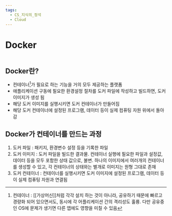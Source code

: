 ```yaml
---
tags:
  - CS_지식의_정석
  - Cloud
---
```

# Docker

```table-of-contents
```

##  Docker란?

- 컨테이너[^1]가 필요로 하는 기능을 거의 모두 제공하는 플랫폼
- 애플리케이션 구동에 필요한 환경설정 절차를 도커 파일에 작성하고 빌드하면, 도커 이미지가 생성 됨
- 해당 도커 이미지를 실행시키면 도커 컨테이너가 만들어짐
- 해당 도커 컨테이너에 설정된 프로그램, 데이터 등이 실제 컴퓨팅 자원 위에서 돌아감


## Docker가 컨테이너를 만드는 과정

1. 도커 파일 : 패키지, 환경변수 설정 등을 기록한 파일
2. 도커 이미지 : 도커 파일을 빌드한 결과물. 컨테이너 실행에 필요한 파일과 설정값, 데이터 등을 모두 포함한 상태 값으로, 불변. 하나의 이미지에서 여러개의 컨테이너를 생성할 수 있고, 각 컨테이너의 상태와는 별개로 이미지는 원형 그대로 존재
3. 도커 컨테이너 : 컨테이너를 실행시키면 도커 이미지에 설정된 프로그램, 데이터 등이 실제 컴퓨팅 자원과 연결됨



[^1]: 컨테이너 : [[가상머신]]처럼 각각 설치 하는 것이 아니라, 공유하기 때문에 빠르고 경량화 되어 있으면서도, 동시에 각 어플리케이션 간의 격리성도 훌륭. 다만 공유중인 OS에 문제가 생기면 다른 앱에도 영향을 미칠 수 있음